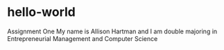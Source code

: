 # hello-world
Assignment One
My name is Allison Hartman and I am double majoring in Entrepreneurial Management and Computer Science
